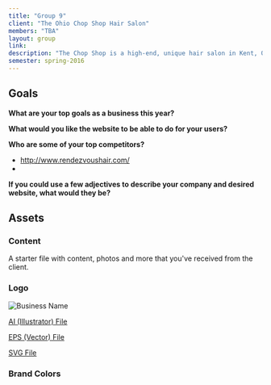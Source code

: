 ```yaml
---
title: "Group 9"
client: "The Ohio Chop Shop Hair Salon"
members: "TBA"
layout: group
link: 
description: "The Chop Shop is a high-end, unique hair salon in Kent, Ohio.  Our stylists bring their clients the freshest styles, and our location is a friendly and fun atmosphere that keeps clients coming back again and again.  Visit The Ohio Chop Shop today for all of your hair, skin and nail needs!"
semester: spring-2016
---
```


## Goals

**What are your top goals as a business this year?**


**What would you like the website to be able to do for your users?**


**Who are some of your top competitors?**

* http://www.rendezvoushair.com/
* 


**If you could use a few adjectives to describe your company and desired website, what would they be?**

## Assets

### Content

A starter file with content, photos and more that you've received from the client.  


### Logo
<img src="/groups/assets/group9/##.svg" alt="Business Name" />

<a href="/groups/assets/group9/##.ai">AI (Illustrator) File</a>

<a href="/groups/assets/group9/##.eps">EPS (Vector) File</a>

<a href="/groups/assets/group9/##.svg">SVG File</a>

### Brand Colors
